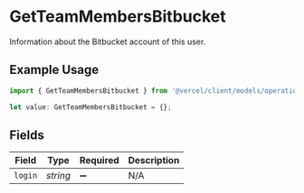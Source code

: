 # GetTeamMembersBitbucket

Information about the Bitbucket account of this user.

## Example Usage

```typescript
import { GetTeamMembersBitbucket } from '@vercel/client/models/operations';

let value: GetTeamMembersBitbucket = {};
```

## Fields

| Field   | Type     | Required           | Description |
| ------- | -------- | ------------------ | ----------- |
| `login` | _string_ | :heavy_minus_sign: | N/A         |
